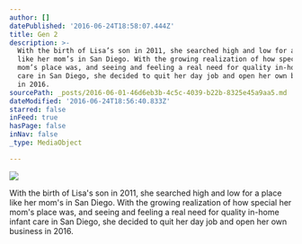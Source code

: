 ```yaml
---
author: []
datePublished: '2016-06-24T18:58:07.444Z'
title: Gen 2
description: >-
  With the birth of Lisa’s son in 2011, she searched high and low for a place
  like her mom’s in San Diego. With the growing realization of how special her
  mom’s place was, and seeing and feeling a real need for quality in-home infant
  care in San Diego, she decided to quit her day job and open her own business
  in 2016.
sourcePath: _posts/2016-06-01-46d6eb3b-4c5c-4039-b22b-8325e45a9aa5.md
dateModified: '2016-06-24T18:56:40.833Z'
starred: false
inFeed: true
hasPage: false
inNav: false
_type: MediaObject

---
```

![](https://the-grid-user-content.s3-us-west-2.amazonaws.com/77c80cc5-bbf2-4ad8-ad45-b4f3a6d7e049.jpg)

With the birth of Lisa's son in 2011, she searched high and low for a place like her mom's in San Diego. With the growing realization of how special her mom's place was, and seeing and feeling a real need for quality in-home infant care in San Diego, she decided to quit her day job and open her own business in 2016\.